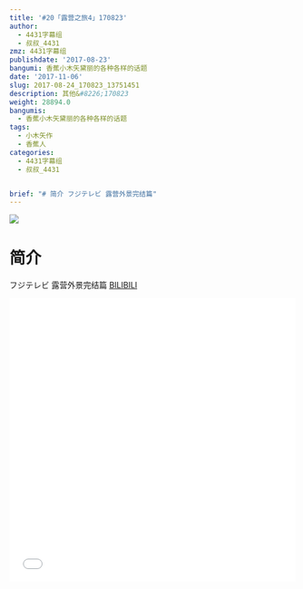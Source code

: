 ```yaml
---
title: '#20「露营之旅4」170823'
author:
  - 4431字幕组
  - 叔叔_4431
zmz: 4431字幕组
publishdate: '2017-08-23'
bangumi: 香蕉小木矢黛丽的各种各样的话题
date: '2017-11-06'
slug: 2017-08-24_170823_13751451
description: 其他&#8226;170823
weight: 28894.0
bangumis:
  - 香蕉小木矢黛丽的各种各样的话题
tags:
  - 小木矢作
  - 香蕉人
categories:
  - 4431字幕组
  - 叔叔_4431


brief: "# 简介 フジテレビ 露营外景完结篇"
---
```

![](https://i.imgur.com/W3wuqkK.png)
# 简介  
フジテレビ
露营外景完结篇
  [BILIBILI](https://www.bilibili.com/video/av13751451/)

  <iframe src="//www.bilibili.com/blackboard/player.html?aid=13751451" width="100%" height="500" frameborder="0" allowfullscreen="allowfullscreen"></iframe>
